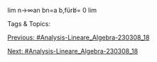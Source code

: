 lim
n→∞an
bn=a
b,fürb̸= 0
lim

   Tags & Topics:
   

[Previous: #Analysis-Lineare_Algebra-230308_18](Analysis-Lineare_Algebra-230308_18.md)

[Next: #Analysis-Lineare_Algebra-230308_18](Analysis-Lineare_Algebra-230308_18.md)